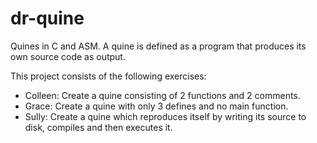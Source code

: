 # dr-quine
Quines in C and ASM. A quine is defined as a program that produces its own source code as output.

This project consists of the following exercises:
  - Colleen: Create a quine consisting of 2 functions and 2 comments.
  - Grace: Create a quine with only 3 defines and no main function.
  - Sully: Create a quine which reproduces itself by writing its source to disk, compiles and then executes it.
